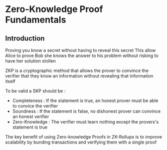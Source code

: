 # Zero-Knowledge Proof Fundamentals

## Introduction

Proving you know a secret without having to reveal this secret
This allow Alice to prove Bob she knows the answer to his problem without risking to have her solution stollen

ZKP is a cryptographic method that allows the prover to convince the verifier that they know an information without revealing that information itself

To be valid a SKP should be :

- Completeness : If the statement is true, an honest prover must be able to convice the verifier
- Soundness : If the statement is false, no dishonest prover can convince an honest verifier
- Zero-Knowledge : The verifier must learn nothing except the provers's statement is true

The key benefit of using Zero-knowledge Proofs in ZK-Rollups is to improve scalability by bunding transactions and verifying them with a single proof
